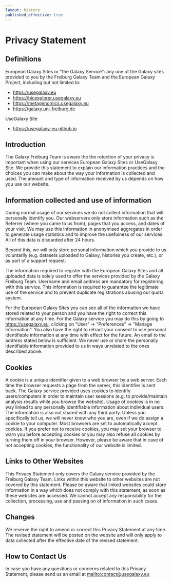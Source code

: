 ```yaml
---
layout: history
published_effective: true
---
```


# Privacy Statement

## Definitions

European Galaxy Sites or "the Galaxy Service": any one of the Galaxy sites provided to you by the Freiburg Galaxy Team and the European Galaxy Project, including but not limited to:

- https://usegalaxy.eu
- https://hicexplorer.usegalaxy.eu
- https://metagenomics.usegalaxy.eu
- https://galaxy.uni-freiburg.de

UseGalaxy Site

- https://usegalaxy-eu.github.io

## Introduction

The Galaxy Freiburg Team is aware the the rotection of your privacy is important when using our services European Galaxy Sites or UseGalaxy Site. We provide this statement to explain our information practices and the choices you can make about the way your information is collected and used. The amount and type of information received by us depends on how you use our website.

## Information collected and use of information

During normal usage of our services we do not collect information that will personally identify you. Our webservers only store information such as the Referrer (where you came to us from), pages that you access, and dates of your visit. We may use this information in anonymised aggregates in order to generate usage statistics and to improve the usefulness of our services. All of this data is discarded after 24 hours.

Beyond this, we will only store personal information which you provide to us voluntarily (e.g. datasets uploaded to Galaxy, histories you create, etc.), or as part of a support request.

The information required to register with the European Galaxy Sites and all uploaded data is solely used to offer the services provided by the Galaxy Freiburg Team. Username and email address are mandatory for registering with this service. This information is required to guarantee the legitimate use of the service and to prevent duplicate registrations abusing our quota system.

For the European Galaxy Sites you can see all of the information we have stored related to your person and you have the right to correct this information at any time. For the Galaxy service you may do this by going to https://usegalaxy.eu, clicking on "User" → "Preferences" → "Manage Information". You also have the right to retract your consent to use personal identifiable information at any time with effect for the future. An email to the address stated below is sufficient. We never use or share the personally identifiable information provided to us in ways unrelated to the ones described above.

## Cookies

A cookie is a unique identifier given to a web browser by a web server. Each time the browser requests a page from the server, this identifier is sent back. The Galaxy service provided uses cookies to identify users/computers in order to maintain user sessions (e.g. to provide/maintain analysis results while you browse the website). Usage of cookies is in no way linked to any personally identifiable information about individual users. The information is also not shared with any third party. Unless you specifically tell us, we will never know who you are, even if we do assign a cookie to your computer. Most browsers are set to automatically accept cookies. If you prefer not to receive cookies, you may set your browser to warn you before accepting cookies or you may also refuse all cookies by turning them off in your browser. However, please be aware that in case of not accepting cookies, the functionality of our website is limited.

## Links to Other Websites

This Privacy Statement only covers the Galaxy service provided by the Freiburg Galaxy Team. Links within this website to other websites are not covered by this statement. Please be aware that linked websites could store information in a way which does not comply with this statement, as soon as these websites are accessed. We cannot accept any responsibility for the collection, processing, use and passing on of information in such cases.

## Changes

We reserve the right to amend or correct this Privacy Statement at any time. The revised statement will be posted on the website and will only apply to data collected after the effective date of the revised statement.

## How to Contact Us

In case you have any questions or concerns related to this Privacy Statement, please send us an email at [mailto:contact@usegalaxy.eu](contact@usegalaxy.eu)
